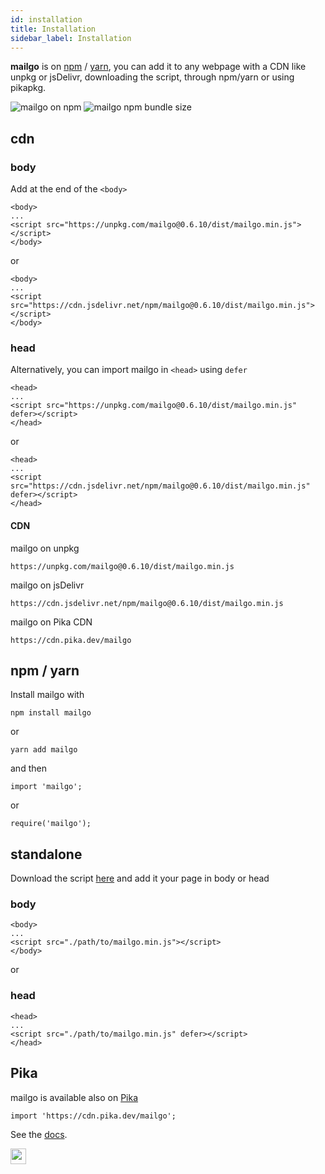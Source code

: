 ```yaml
---
id: installation
title: Installation
sidebar_label: Installation
---
```


**mailgo** is on <a href="https://www.npmjs.com/package/mailgo">npm</a> / <a href="https://yarnpkg.com/en/package/mailgo">yarn</a>, you can add it to any webpage with a CDN like unpkg or jsDelivr, downloading the script, through npm/yarn or using pikapkg.

<img class="img-left" alt="mailgo on npm" src="https://img.shields.io/npm/v/mailgo.svg?color=%23bb342f&style=flat-square" />

<img class="img-left" alt="mailgo npm bundle size" src="https://img.shields.io/bundlephobia/minzip/mailgo.svg?color=%23477998&style=flat-square" />

## cdn

### body

Add at the end of the `<body>`

```
<body>
...
<script src="https://unpkg.com/mailgo@0.6.10/dist/mailgo.min.js"></script>
</body>
```

or

```
<body>
...
<script src="https://cdn.jsdelivr.net/npm/mailgo@0.6.10/dist/mailgo.min.js"></script>
</body>
```

### head

Alternatively, you can import mailgo in `<head>` using `defer`

```
<head>
...
<script src="https://unpkg.com/mailgo@0.6.10/dist/mailgo.min.js" defer></script>
</head>
```

or

```
<head>
...
<script src="https://cdn.jsdelivr.net/npm/mailgo@0.6.10/dist/mailgo.min.js" defer></script>
</head>
```

#### CDN

mailgo on unpkg

```
https://unpkg.com/mailgo@0.6.10/dist/mailgo.min.js
```

mailgo on jsDelivr

```
https://cdn.jsdelivr.net/npm/mailgo@0.6.10/dist/mailgo.min.js
```

mailgo on Pika CDN

```
https://cdn.pika.dev/mailgo
```

## npm / yarn

Install mailgo with

```
npm install mailgo
```

or

```
yarn add mailgo
```

and then

```
import 'mailgo';
```

or

```
require('mailgo');
```

## standalone

Download the script <a href="https://unpkg.com/mailgo@0.6.10/dist/mailgo.min.js">here</a> and add it your page in body or head

### body

```
<body>
...
<script src="./path/to/mailgo.min.js"></script>
</body>
```

or

### head

```
<head>
...
<script src="./path/to/mailgo.min.js" defer></script>
</head>
```

## Pika

mailgo is available also on <a href="https://www.pika.dev/packages/mailgo" target="_blank">Pika</a>

```
import 'https://cdn.pika.dev/mailgo';
```

See the <a href="https://github.com/pikapkg/web">docs</a>.

<img class="img-left" src="https://www.pika.dev/static/img/logo5.svg" height="25px">
